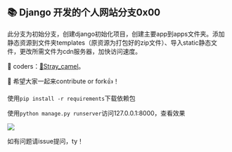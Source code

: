 ﻿## 📚 Django 开发的个人网站分支0x00

此分支为初始分支，创建django初始化项目，创建主要app到apps文件夹。添加静态资源到文件夹templates（原资源为打包好的zip文件）、导入static静态文件，更改所需文件为cdn服务器，加快访问速度。

🐒 coders：[🐫Stray_camel](https://github.com/Freen247)。

🐾 希望大家一起来contribute or fork👍！

使用`pip install -r requirements`下载依赖包

使用`python manage.py runserver`访问127.0.0.1:8000，查看效果

![](https://boywithacoin.cn/static/media/editor/TIM截图20191223084017_20191223084045686778.png)

如有问题请issue提问，ty！
